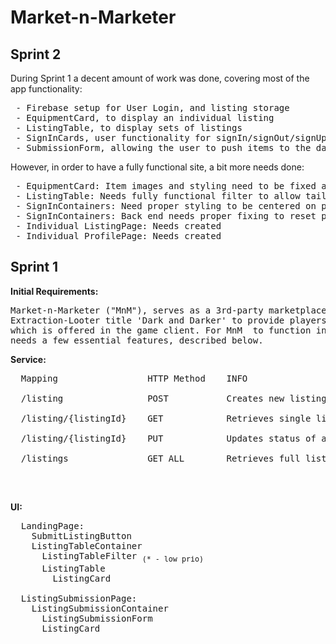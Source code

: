 # Market-n-Marketer

## Sprint 2
During Sprint 1 a decent amount of work was done, covering most of the app functionality:
<pre>
 - Firebase setup for User Login, and listing storage
 - EquipmentCard, to display an individual listing
 - ListingTable, to display sets of listings
 - SignInCards, user functionality for signIn/signOut/signUp/ForgotPass
 - SubmissionForm, allowing the user to push items to the database
</pre>

However, in order to have a fully functional site, a bit more needs done:
<pre>
 - EquipmentCard: Item images and styling need to be fixed and updated for new equipment
 - ListingTable: Needs fully functional filter to allow tailored results
 - SignInContainers: Need proper styling to be centered on page
 - SignInContainers: Back end needs proper fixing to reset password
 - Individual ListingPage: Needs created
 - Individual ProfilePage: Needs created
</pre>
 
## Sprint 1 

**Initial Requirements:**
<pre>
Market-n-Marketer ("MnM"), serves as a 3rd-party marketplace tool in order for players of the 
Extraction-Looter title 'Dark and Darker' to provide players a superior trading tool to that
which is offered in the game client. For MnM  to function in by the April playtest, the app
needs a few essential features, described below.
</pre>

**Service:**
<pre>
  Mapping                 HTTP Method    INFO <br />
  /listing                POST           Creates new listing <br />
  /listing/{listingId}    GET            Retrieves single listing for page <br />
  /listing/{listingId}    PUT            Updates status of a listing, utilized in remove listing <br />
  /listings               GET ALL        Retrieves full list of item listings <br />
</pre>
<br />

**UI:**
<pre>
  LandingPage: 
    SubmitListingButton
    ListingTableContainer
      ListingTableFilter <sub>(* - low prio)</sub>
      ListingTable
        ListingCard
        
  ListingSubmissionPage:
    ListingSubmissionContainer
      ListingSubmissionForm
      ListingCard
</pre>
<br/>
